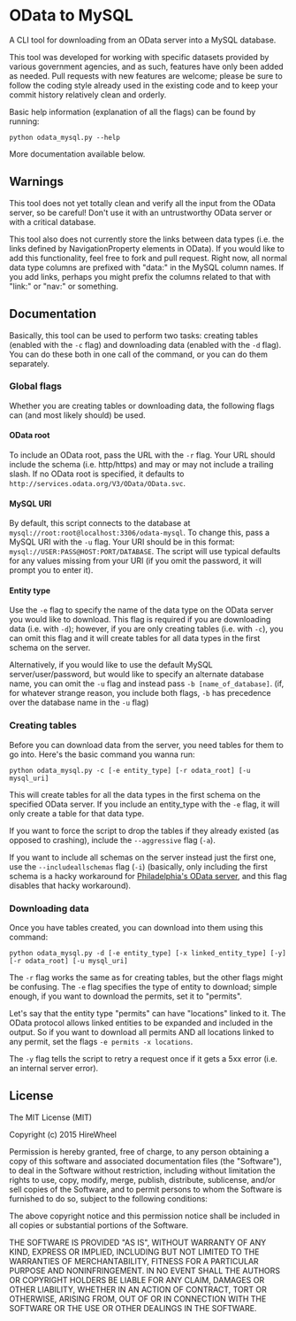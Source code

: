 # OData to MySQL

A CLI tool for downloading from an OData server into a MySQL database.

This tool was developed for working with specific datasets provided by various government agencies, and as such, features have only been added as needed. Pull requests with new features are welcome; please be sure to follow the coding style already used in the existing code and to keep your commit history relatively clean and orderly.

Basic help information (explanation of all the flags) can be found by running:

    python odata_mysql.py --help

More documentation available below.

## Warnings

This tool does not yet totally clean and verify all the input from the OData server, so be careful! Don't use it with an untrustworthy OData server or with a critical database.

This tool also does not currently store the links between data types (i.e. the links defined by NavigationProperty elements in OData). If you would like to add this functionality, feel free to fork and pull request. Right now, all normal data type columns are prefixed with "data:" in the MySQL column names. If you add links, perhaps you might prefix the columns related to that with "link:" or "nav:" or something.

## Documentation

Basically, this tool can be used to perform two tasks: creating tables (enabled with the `-c` flag) and downloading data (enabled with the `-d` flag). You can do these both in one call of the command, or you can do them separately.

### Global flags

Whether you are creating tables or downloading data, the following flags can (and most likely should) be used.

#### OData root

To include an OData root, pass the URL with the `-r` flag. Your URL should include the schema (i.e. http/https) and may or may not include a trailing slash. If no OData root is specified, it defaults to `http://services.odata.org/V3/OData/OData.svc`.

#### MySQL URI

By default, this script connects to the database at `mysql://root:root@localhost:3306/odata-mysql`. To change this, pass a MySQL URI with the `-u` flag. Your URI should be in this format: `mysql://USER:PASS@HOST:PORT/DATABASE`. The script will use typical defaults for any values missing from your URI (if you omit the password, it will prompt you to enter it).

#### Entity type

Use the `-e` flag to specify the name of the data type on the OData server you would like to download. This flag is required if you are downloading data (i.e. with `-d`); however, if you are only creating tables (i.e. with `-c`), you can omit this flag and it will create tables for all data types in the first schema on the server.

Alternatively, if you would like to use the default MySQL server/user/password, but would like to specify an alternate database name, you can omit the `-u` flag and instead pass `-b [name_of_database]`. (if, for whatever strange reason, you include both flags, `-b` has precedence over the database name in the `-u` flag)

### Creating tables

Before you can download data from the server, you need tables for them to go into. Here's the basic command you wanna run:

    python odata_mysql.py -c [-e entity_type] [-r odata_root] [-u mysql_uri]

This will create tables for all the data types in the first schema on the specified OData server. If you include an entity_type with the `-e` flag, it will only create a table for that data type.

If you want to force the script to drop the tables if they already existed (as opposed to crashing), include the `--aggressive` flag (``-a``).

If you want to include all schemas on the server instead just the first one, use the `--includeallschemas` flag (`-i`) (basically, only including the first schema is a hacky workaround for [Philadelphia's OData server](http://phlapi.com), and this flag disables that hacky workaround).

### Downloading data

Once you have tables created, you can download into them using this command:

    python odata_mysql.py -d [-e entity_type] [-x linked_entity_type] [-y] [-r odata_root] [-u mysql_uri]

The `-r` flag works the same as for creating tables, but the other flags might be confusing. The `-e` flag specifies the type of entity to download; simple enough, if you want to download the permits, set it to "permits".

Let's say that the entity type "permits" can have "locations" linked to it. The OData protocol allows linked entities to be expanded and included in the output. So if you want to download all permits AND all locations linked to any permit, set the flags `-e permits -x locations`.

The `-y` flag tells the script to retry a request once if it gets a 5xx error (i.e. an internal server error).

## License

The MIT License (MIT)

Copyright (c) 2015 HireWheel

Permission is hereby granted, free of charge, to any person obtaining a copy
of this software and associated documentation files (the "Software"), to deal
in the Software without restriction, including without limitation the rights
to use, copy, modify, merge, publish, distribute, sublicense, and/or sell
copies of the Software, and to permit persons to whom the Software is
furnished to do so, subject to the following conditions:

The above copyright notice and this permission notice shall be included in all
copies or substantial portions of the Software.

THE SOFTWARE IS PROVIDED "AS IS", WITHOUT WARRANTY OF ANY KIND, EXPRESS OR
IMPLIED, INCLUDING BUT NOT LIMITED TO THE WARRANTIES OF MERCHANTABILITY,
FITNESS FOR A PARTICULAR PURPOSE AND NONINFRINGEMENT. IN NO EVENT SHALL THE
AUTHORS OR COPYRIGHT HOLDERS BE LIABLE FOR ANY CLAIM, DAMAGES OR OTHER
LIABILITY, WHETHER IN AN ACTION OF CONTRACT, TORT OR OTHERWISE, ARISING FROM,
OUT OF OR IN CONNECTION WITH THE SOFTWARE OR THE USE OR OTHER DEALINGS IN THE
SOFTWARE.
